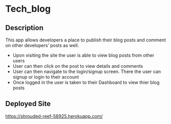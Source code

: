 # Tech_blog

## Description

This app allows developers a place to publish their blog posts and comment on other developers’ posts as well.

- Upon visiting the site the user is able to view blog posts from other users
- User can then click on the post to view details and comments
- User can then navigate to the login/signup screen. There the user can signup or login to their account
- Once logged in the user is taken to their Dashboard to view thier blog posts

## Deployed Site

https://shrouded-reef-58925.herokuapp.com/

